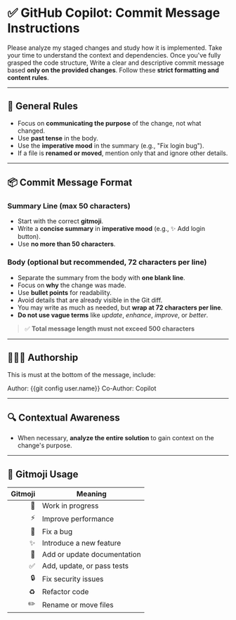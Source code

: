 # ✅ GitHub Copilot: Commit Message Instructions

Please analyze my staged changes and study how it is implemented. Take your time to understand the context and dependencies.
Once you've fully grasped the code structure, Write a clear and descriptive commit message based **only on the provided changes**. Follow these **strict formatting and content rules**.

---

## 🧠 General Rules

- Focus on **communicating the purpose** of the change, not what changed.
- Use **past tense** in the body.
- Use the **imperative mood** in the summary (e.g., "Fix login bug").
- If a file is **renamed or moved**, mention only that and ignore other details.

---

## 📦 Commit Message Format

### **Summary Line** (max 50 characters)

- Start with the correct **gitmoji**.
- Write a **concise summary** in **imperative mood** (e.g., ✨ Add login button).
- Use **no more than 50 characters**.

### **Body** (optional but recommended, 72 characters per line)

- Separate the summary from the body with **one blank line**.
- Focus on **why** the change was made.
- Use **bullet points** for readability.
- Avoid details that are already visible in the Git diff.
- You may write as much as needed, but **wrap at 72 characters per line**.
- **Do not use vague terms** like _update_, _enhance_, _improve_, or _better_.

> ✅ **Total message length must not exceed 500 characters**

---

## 🧑‍🤝‍🧑 Authorship

This is must at the bottom of the message, include:

Author: {{git config user.name}} Co-Author: Copilot


---

## 🔍 Contextual Awareness

- When necessary, **analyze the entire solution** to gain context on the change's purpose.

---

## 🚀 Gitmoji Usage

| Gitmoji | Meaning                     |
| ------: | --------------------------- |
|       🚧 | Work in progress            |
|       ⚡️ | Improve performance         |
|       🐛 | Fix a bug                   |
|       ✨ | Introduce a new feature     |
|       📝 | Add or update documentation |
|       ✅ | Add, update, or pass tests  |
|       🔒️ | Fix security issues         |
|       ♻️ | Refactor code               |
|       ✏️ | Rename or move files        |
